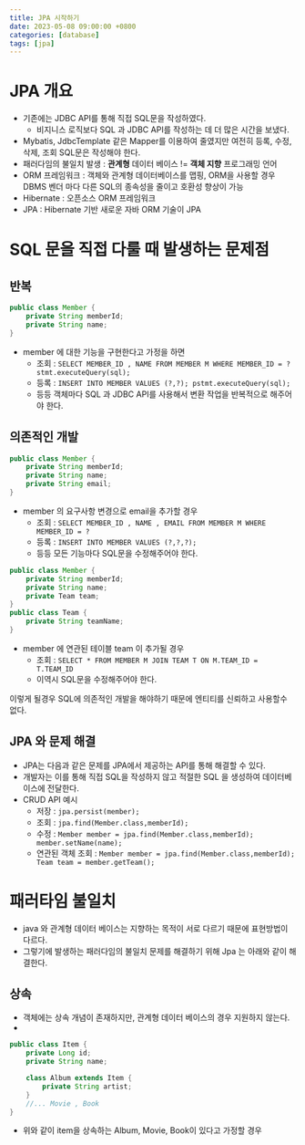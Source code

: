 ```yaml
---
title: JPA 시작하기
date: 2023-05-08 09:00:00 +0800
categories: [database]
tags: [jpa]
---
```


# JPA 개요

- 기존에는 JDBC API를 통해 직접 SQL문을 작성하였다.
  - 비지니스 로직보다 SQL 과 JDBC API를 작성하는 데 더 많은 시간을 보냈다.
- Mybatis, JdbcTemplate 같은 Mapper를 이용하여 줄였지만 여전히 등록, 수정, 삭제, 조회 SQL문은 작성해야 한다.
- 패러다임의 불일치 발생 : **관계형** 데이터 베이스 != **객체 지향** 프로그래밍 언어
- ORM 프레임워크 : 객체와 관계형 데이터베이스를 맵핑, ORM을 사용할 경우 DBMS 벤더 마다 다른 SQL의 종속성을 줄이고 호환성 향상이 가능
- Hibernate : 오픈소스 ORM 프레임워크
- JPA : Hibernate 기반 새로운 자바 ORM 기술이 JPA

# SQL 문을 직접 다룰 때 발생하는 문제점

## 반복

```java
public class Member {
    private String memberId;
    private String name;
}
```
- member 에 대한 기능을 구현한다고 가정을 하면
  - 조회 : ```SELECT MEMBER_ID , NAME FROM MEMBER M WHERE MEMBER_ID = ? stmt.executeQuery(sql);```
  - 등록 : ```INSERT INTO MEMBER VALUES (?,?); pstmt.executeQuery(sql);```
  - 등등 객체마다 SQL 과 JDBC API를 사용해서 변환 작업을 반복적으로 해주어야 한다.

## 의존적인 개발

```java
public class Member {
    private String memberId;
    private String name;
    private String email;
}
```

- member 의 요구사항 변경으로 email을 추가할 경우
  - 조회 : ```SELECT MEMBER_ID , NAME , EMAIL FROM MEMBER M WHERE MEMBER_ID = ?```
  - 등록 : ```INSERT INTO MEMBER VALUES (?,?,?); ```
  - 등등 모든 기능마다 SQL문을 수정해주어야 한다.

```java
public class Member {
    private String memberId;
    private String name;
    private Team team;
}
public class Team {
    private String teamName;
}
```

- member 에 연관된 테이블 team 이 추가될 경우
  - 조회 : ```SELECT * FROM MEMBER M JOIN TEAM T ON M.TEAM_ID = T.TEAM_ID```
  - 이역시 SQL문을 수정해주어야 한다.

이렇게 될경우 SQL에 의존적인 개발을 해야하기 때문에 엔티티를 신뢰하고 사용할수 없다.

## JPA 와 문제 해결
- JPA는 다음과 같은 문제를 JPA에서 제공하는 API를 통해 해결할 수 있다.
- 개발자는 이를 통해 직접 SQL을 작성하지 않고 적절한 SQL 을 생성하여 데이터베이스에 전달한다.
- CRUD API 예시
  - 저장 : ```jpa.persist(member);```
  - 조회 : ```jpa.find(Member.class,memberId);```
  - 수정 : ```Member member = jpa.find(Member.class,memberId); member.setName(name);```
  - 연관된 객체 조회 : ```Member member = jpa.find(Member.class,memberId); Team team = member.getTeam();```

# 패러타임 불일치
- java 와 관계형 데이터 베이스는 지향하는 목적이 서로 다르기 때문에 표현방법이 다르다.
- 그렇기에 발생하는 패러다임의 불일치 문제를 해결하기 위해 Jpa 는 아래와 같이 해결한다.

## 상속
- 객체에는 상속 개념이 존재하지만, 관계형 데이터 베이스의 경우 지원하지 않는다.
-
```java
public class Item {
    private Long id;
    private String name;

    class Album extends Item {
        private String artist;
    }
    //... Movie , Book
}
```
- 위와 같이 item을 상속하는 Album, Movie, Book이 있다고 가정할 경우


